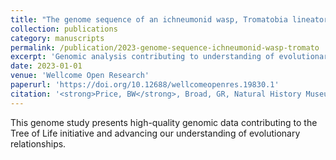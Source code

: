 ```yaml
---
title: "The genome sequence of an ichneumonid wasp, Tromatobia lineatoria (Villers, 1789) [version 1; peer review: awaiting peer review]"
collection: publications
category: manuscripts
permalink: /publication/2023-genome-sequence-ichneumonid-wasp-tromato
excerpt: 'Genomic analysis contributing to understanding of evolutionary relationships.'
date: 2023-01-01
venue: 'Wellcome Open Research'
paperurl: 'https://doi.org/10.12688/wellcomeopenres.19830.1'
citation: '<strong>Price, BW</strong>, Broad, GR, Natural History Museum Genome Acquisition Lab et al (2023). &quot;The genome sequence of an ichneumonid wasp, Tromatobia lineatoria (Villers, 1789) [version 1; peer review: awaiting peer review].&quot; <i>Wellcome Open Research</i> 8: 339.'
---
```


This genome study presents high-quality genomic data contributing to the Tree of Life initiative and advancing our understanding of evolutionary relationships.
